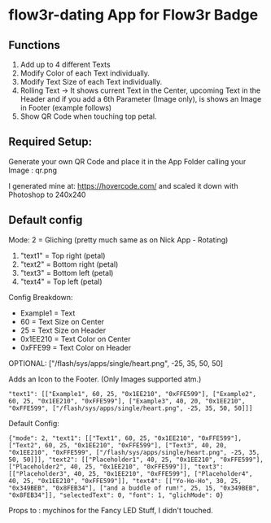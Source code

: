 # flow3r-dating App for Flow3r Badge

## Functions

1. Add up to 4 different Texts
1. Modify Color of each Text individually.
1. Modify Text Size of each Text individually.
1. Rolling Text -> It shows current Text in the Center, upcoming Text in the Header and if you add a 6th Parameter (Image only), is shows an Image in Footer (example follows)
1. Show QR Code when touching top petal.

## Required Setup:

Generate your own QR Code and place it in the App Folder calling your Image : qr.png

I generated mine at: https://hovercode.com/ and scaled it down with Photoshop to 240x240

## Default config

Mode: 2 = Gliching (pretty much same as on Nick App - Rotating)

1. "text1" = Top right (petal)
1. "text2" = Bottom right (petal)
1. "text3" = Bottom left (petal)
1. "text4" = Top left (petal)

Config Breakdown:

- Example1 = Text
- 60 = Text Size on Center
- 25 = Text Size on Header
- 0x1EE210 = Text Color on Center
- 0xFFE99 = Text Color on Header

OPTIONAL: ["/flash/sys/apps/single/heart.png", -25, 35, 50, 50]

Adds an Icon to the Footer. (Only Images supported atm.)

`"text1": [["Example1", 60, 25, "0x1EE210", "0xFFE599"], ["Example2", 60, 25, "0x1EE210", "0xFFE599"], ["Example3", 40, 20, "0x1EE210", "0xFFE599", ["/flash/sys/apps/single/heart.png", -25, 35, 50, 50]]]`

Default Config:

`{"mode": 2, "text1": [["Text1", 60, 25, "0x1EE210", "0xFFE599"], ["Text2", 60, 25, "0x1EE210", "0xFFE599"], ["Text3", 40, 20, "0x1EE210", "0xFFE599", ["/flash/sys/apps/single/heart.png", -25, 35, 50, 50]]], "text2": [["Placeholder1", 40, 25, "0x1EE210", "0xFFE599"], ["Placeholder2", 40, 25, "0x1EE210", "0xFFE599"]], "text3": [["Placeholder3", 40, 25, "0x1EE210", "0xFFE599"], ["Placeholder4", 40, 25, "0x1EE210", "0xFFE599"]], "text4": [["Yo-Ho-Ho", 30, 25, "0x349BEB", "0x8FEB34"], ["and a buddle of rum!", 25, 15, "0x349BEB", "0x8FEB34"]], "selectedText": 0, "font": 1, "glichMode": 0}`

Props to : mychinos for the Fancy LED Stuff, I didn't touched.
